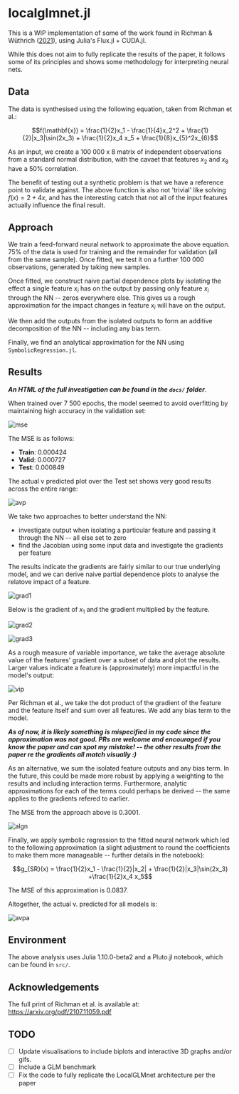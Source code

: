 # localglmnet.jl
This is a WIP implementation of some of the work found in Richman &amp; Wüthrich ([2021](https://arxiv.org/pdf/2107.11059.pdf)), using Julia's Flux.jl + CUDA.jl.

While this does not aim to fully replicate the results of the paper, it follows some of its principles and shows some methodology for interpreting neural nets.

## Data

The data is synthesised using the following equation, taken from Richman et al.:

$$f(\mathbf{x}) = \frac{1}{2}x_1 - \frac{1}{4}x_2^2 + \frac{1}{2}|x_3|\sin(2x_3) + \frac{1}{2}x_4 x_5 + \frac{1}{8}x_{5}^2x_{6}$$

As an input, we create a 100 000 x 8 matrix of independent observations from a standard normal distribution, with the cavaet that features $x_2$ and $x_8$ have a 50% correlation.

The benefit of testing out a synthetic problem is that we have a reference point to validate against. The above function is also not 'trivial' like solving $f(x) = 2 + 4x$, and has the interesting catch that not all of the input features actually influence the final result.

## Approach

We train a feed-forward neural network to approximate the above equation. 75% of the data is used for training and the remainder for validation (all from the same sample). Once fitted, we test it on a further 100 000 observations, generated by taking new samples.

Once fitted, we construct naive partial dependence plots by isolating the effect a single feature $x_i$ has on the output by passing only feature $x_i$ through the NN -- zeros everywhere else. This gives us a rough approximation for the impact changes in feature $x_i$ will have on the output.

We then add the outputs from the isolated outputs to form an additive decomposition of the NN -- including any bias term.

Finally, we find an analytical approximation for the NN using `SymbolicRegression.jl`.

## Results
**_An HTML of the full investigation can be found in the `docs/` folder_**.

When trained over 7 500 epochs, the model seemed to avoid overfitting by maintaining high accuracy in the validation set:

![mse](assets/mse_loss.png)

The MSE is as follows:

- **Train**: 0.000424
- **Valid**: 0.000727
- **Test**: 0.000849

The actual v predicted plot over the Test set shows very good results across the entire range:

![avp](assets/actual_v_predicted_nn.png)

We take two approaches to better understand the NN:
- investigate output when isolating a particular feature and passing it through the NN -- all else set to zero
- find the Jacobian using some input data and investigate the gradients per feature

The results indicate the gradients are fairly similar to our true underlying model, and we can derive naive partial dependence plots to analyse the relatove impact of a feature.

![grad1](assets/isolated_pdp.png)

Below is the gradient of $x_1$ and the gradient multiplied by the feature.

![grad2](assets/beta_1.png)

![grad3](assets/beta_x_1.png)

As a rough measure of variable importance, we take the average absolute value of the features' gradient over a subset of data and plot the results. Larger values indicate a feature is (approximately) more impactful in the model's output:

![vip](assets/gradient_based_VI.svg)

Per Richman et al., we take the dot product of the gradient of the feature and the feature itself and sum over all features. We add any bias term to the model.

**_As of now, it is likely something is mispecified in my code since the approximation was not good. PRs are welcome and encouraged if you know the paper and can spot my mistake! -- the other results from the paper re the gradients all match visually :)_**

As an alternative, we sum the isolated feature outputs and any bias term. In the future, this could be made more robust by applying a weighting to the results and including interaction terms. Furthermore, analytic approximations for each of the terms could perhaps be derived -- the same applies to the gradients refered to earlier.

The MSE from the approach above is 0.3001.

![algn](assets/actual_v_predicted_algn.png)

Finally, we apply symbolic regression to the fitted neural network which led to the following approximation (a slight adjustment to round the coefficients to make them more manageable -- further details in the notebook):

$$g_{SR}(x) = \frac{1}{2}x_1 - \frac{1}{2}|x_2| + \frac{1}{2}|x_3|\sin(2x_3) +\frac{1}{2}x_4 x_5$$

The MSE of this approximation is 0.0837.

Altogether, the actual v. predicted for all models is:

![avpa](assets/actual_v_predicted_comb.png)

## Environment

The above analysis uses Julia 1.10.0-beta2 and a Pluto.jl notebook, which can be found in `src/`.

## Acknowledgements

The full print of Richman et al. is available at: https://arxiv.org/pdf/2107.11059.pdf

## TODO

- [ ] Update visualisations to include biplots and interactive 3D graphs and/or gifs.
- [ ] Include a GLM benchmark
- [ ] Fix the code to fully replicate the LocalGLMnet architecture per the paper
